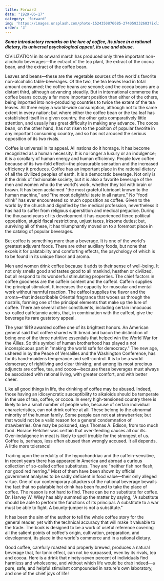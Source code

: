 ```yaml
---
title: Forward
date: "1929-06-17"
category: 'forward'
img: 'https://images.unsplash.com/photo-1524350876685-274059332603?ixlib=rb-1.2.1&ixid=eyJhcHBfaWQiOjEyMDd9&auto=format&fit=crop&w=1351&q=80'
order: '3'
---
```


***Some introductory remarks on the lure of coffee, its place in a rational dietary, its universal psychological appeal, its use and abuse.***

CIVILIZATION in its onward march has produced only three important non-alcoholic beverages—the
extract of the tea plant, the extract of the cocoa bean, and the extract of the coffee bean.

Leaves and beans—these are the vegetable sources of the world's favorite non-alcoholic table-beverages.
Of the two, the tea leaves lead in total amount consumed; the coffee beans are second; and the cocoa beans are
a distant third, although advancing steadily. But in international commerce the coffee beans occupy a far more
important position than either of the others, being imported into non-producing countries to twice the extent
of the tea leaves. All three enjoy a world-wide consumption, although not to the same extent in every nation;
but where either the coffee bean or the tea leaf has established itself in a given country, the other gets
comparatively little attention, and usually has great difficulty in making any advance. The cocoa bean, on the
other hand, has not risen to the position of popular favorite in any important consuming country, and so has
not aroused the serious opposition of its two rivals.

Coffee is universal in its appeal. All nations do it homage. It has become recognized as a human necessity.
It is no longer a luxury or an indulgence; it is a corollary of human energy and human efficiency. People love
coffee because of its two-fold effect—the pleasurable sensation and the increased efficiency it produces.
Coffee has an important place in the rational dietary of all the civilized peoples of earth. It is a democratic
beverage. Not only is it the drink of fashionable society, but it is also a favorite beverage of the men and
women who do the world's work, whether they toil with brain or brawn. It has been acclaimed "the most
grateful lubricant known to the human machine," and "the most delightful taste in all nature."
No "food drink" has ever encountered so much opposition as coffee. Given to the world by the church and
dignified by the medical profession, nevertheless it has had to suffer from religious superstition and medical
prejudice. During the thousand years of its development it has experienced fierce political opposition, stupid
fiscal restrictions, unjust taxes, irksome duties; but, surviving all of these, it has triumphantly moved on to a
foremost place in the catalog of popular beverages.

But coffee is something more than a beverage. It is one of the world's greatest adjuvant foods. There are
other auxiliary foods, but none that excels it for palatability and comforting effects, the psychology of which
is to be found in its unique flavor and aroma.

Men and women drink coffee because it adds to their sense of well-being. It not only smells good and
tastes good to all mankind, heathen or civilized, but all respond to its wonderful stimulating properties. The
chief factors in coffee goodness are the caffein content and the caffeol. Caffein supplies the principal
stimulant. It increases the capacity for muscular and mental work without harmful reaction. The caffeol
supplies the flavor and the aroma—that indescribable Oriental fragrance that wooes us through the nostrils,
forming one of the principal elements that make up the lure of coffee. There are several other constituents,
including certain innocuous so-called caffetannic acids, that, in combination with the caffeol, give the
beverage its rare gustatory appeal.

The year 1919 awarded coffee one of its brightest honors. An American general said that coffee shared
with bread and bacon the distinction of being one of the three nutritive essentials that helped win the World
War for the Allies. So this symbol of human brotherhood has played a not inconspicuous part in "making the
world safe for democracy." The new age, ushered in by the Peace of Versailles and the Washington
Conference, has for its hand-maidens temperance and self-control. It is to be a world democracy of rightliving
and clear thinking; and among its most precious adjuncts are coffee, tea, and cocoa—because these
beverages must always be associated with rational living, with greater comfort, and with better cheer.

Like all good things in life, the drinking of coffee may be abused. Indeed, those having an idiosyncratic
susceptibility to alkaloids should be temperate in the use of tea, coffee, or cocoa. In every high-tensioned
country there is likely to be a small number of people who, because of certain individual characteristics, can
not drink coffee at all. These belong to the abnormal minority of the human family. Some people can not eat
strawberries; but that would not be a valid reason for a general condemnation of strawberries. One may be
poisoned, says Thomas A. Edison, from too much food. Horace Fletcher was certain that over-feeding causes
all our ills. Over-indulgence in meat is likely to spell trouble for the strongest of us. Coffee is, perhaps, less
often abused than wrongly accused. It all depends. A little more tolerance!

Trading upon the credulity of the hypochondriac and the caffein-sensitive, in recent years there has
appeared in America and abroad a curious collection of so-called coffee substitutes. They are "neither fish nor flesh, nor good red herring." Most of them have been shown by official government analyses to be sadly
deficient in food value—their only alleged virtue. One of our contemporary attackers of the national beverage
bewails the fact that no palatable hot drink has been found to take the place of coffee. The reason is not hard
to find. There can be no substitute for coffee. Dr. Harvey W. Wiley has ably summed up the matter by saying,
"A substitute should be able to perform the functions of its principal. A substitute to a war must be able to
fight. A bounty-jumper is not a substitute."

It has been the aim of the author to tell the whole coffee story for the general reader, yet with the technical
accuracy that will make it valuable to the trade. The book is designed to be a work of useful reference
covering all the salient points of coffee's origin, cultivation, preparation, and development, its place in the
world's commerce and in a rational dietary.

Good coffee, carefully roasted and properly brewed, produces a natural beverage that, for tonic effect, can
not be surpassed, even by its rivals, tea and cocoa. Here is a drink that ninety-seven percent of individuals
find harmless and wholesome, and without which life would be drab indeed—a pure, safe, and helpful
stimulant compounded in nature's own laboratory, and one of the chief joys of life!

